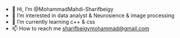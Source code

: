 - 👋 Hi, I’m @MohammadMahdi-Sharifbeigy
- 👀 I’m interested in data analyst & Neurosience & image processing
- 🌱 I’m currently learning c++ & css
- 📫 How to reach me sharifbeigymohammad@gmail.com

